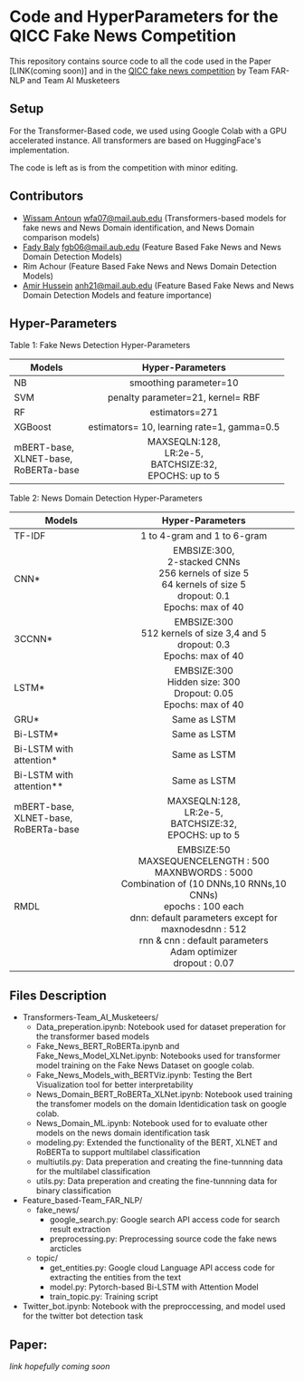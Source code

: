 # Code and HyperParameters for the QICC Fake News Competition

This repository contains source code to all the code used in the Paper [LINK(coming soon)] and in the [QICC fake news competition](https://sites.google.com/view/fakenews-contest) by Team FAR-NLP and Team AI Musketeers

## Setup
For the Transformer-Based code, we used using Google Colab with a GPU accelerated instance. All transformers are based on HuggingFace's implementation.

The code is left as is from the competition with minor editing.

## Contributors

- [Wissam Antoun](https://github.com/WissamAntoun) wfa07@mail.aub.edu (Transformers-based models for fake news and News Domain identification, and News Domain comparison models)
- [Fady Baly](https://github.com/fadybaly) fgb06@mail.aub.edu (Feature Based Fake News and News Domain Detection Models)
- Rim Achour (Feature Based Fake News and News Domain Detection Models)
- [Amir Hussein](https://github.com/AmirHussein96) anh21@mail.aub.edu (Feature Based Fake News and News Domain Detection Models and feature importance)

## Hyper-Parameters

Table 1: Fake News Detection Hyper-Parameters

| Models   |      Hyper-Parameters      |
|----------|:-------------:|
| NB |  smoothing parameter=10 |
| SVM |    penalty parameter=21, kernel= RBF   |
| RF | estimators=271 |
| XGBoost | estimators= 10, learning rate=1, gamma=0.5 |
| mBERT-base, <br>XLNET-base, <br>RoBERTa-base | MAXSEQLN:128, <br>LR:2e-5, <br>BATCHSIZE:32, <br>EPOCHS: up to 5 |

Table 2: News Domain Detection Hyper-Parameters

| Models   |      Hyper-Parameters      |
|----------|:-------------:|
| TF-IDF |  1 to 4-gram and 1 to 6-gram |
| CNN* |    EMBSIZE:300,<br>2-stacked CNNs<br>256 kernels of size 5<br>64 kernels of size 5<br>dropout: 0.1<br>Epochs: max of 40   |
| 3CCNN* | EMBSIZE:300<br>512 kernels of size 3,4 and 5<br>dropout: 0.3<br>Epochs: max of 40 |
| LSTM* | EMBSIZE:300<br>Hidden size: 300<br>Dropout: 0.05<br>Epochs: max of 40 |
| GRU* | Same as LSTM |
| Bi-LSTM* | Same as LSTM |
| Bi-LSTM with attention* | Same as LSTM |
| Bi-LSTM with attention** | Same as LSTM |
| mBERT-base, <br>XLNET-base, <br>RoBERTa-base | MAXSEQLN:128, <br>LR:2e-5, <br>BATCHSIZE:32, <br>EPOCHS: up to 5 |
| RMDL | EMBSIZE:50<br>MAXSEQUENCELENGTH : 500<br>MAXNBWORDS : 5000<br>Combination of (10 DNNs,10 RNNs,10 CNNs)<br>epochs : 100 each<br>dnn: default parameters except for<br>maxnodesdnn : 512<br>rnn & cnn : default parameters<br>Adam optimizer<br>dropout : 0.07 |

## Files Description
* Transformers-Team_AI_Musketeers/
    - Data_preperation.ipynb: Notebook used for dataset preperation for the transformer based models
    - Fake_News_BERT_RoBERTa.ipynb and Fake_News_Model_XLNet.ipynb: Notebooks used for transformer model training on the Fake News Dataset on google colab.
    - Fake_News_Models_with_BERTViz.ipynb: Testing the Bert Visualization tool for better interpretability
    - News_Domain_BERT_RoBERTa_XLNet.ipynb: Notebook used training the transfomer models on the domain Identidication task on google colab.
    - News_Domain_ML.ipynb: Notebook used for to evaluate other models on the news domain identification task
    - modeling.py: Extended the functionality of the BERT, XLNET and RoBERTa to support multilabel classification
    - multiutils.py: Data preperation and creating the fine-tunnning data for the multilabel classification
    - utils.py: Data preperation and creating the fine-tunnning data for binary classification
* Feature_based-Team_FAR_NLP/
    * fake_news/
        - google_search.py: Google search API access code for search result extraction
        - preprocessing.py: Preprocessing source code the fake news arcticles
    * topic/
        - get_entities.py: Google cloud Language API access code for extracting the entities from the text
        - model.py: Pytorch-based Bi-LSTM with Attention Model
        - train_topic.py: Training script
* Twitter_bot.ipynb: Notebook with the preproccessing, and model used for the twitter bot detection task

## Paper:
*link hopefully coming soon* 